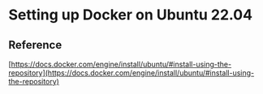 # Setting up Docker on Ubuntu 22.04





## Reference

[https://docs.docker.com/engine/install/ubuntu/#install-using-the-repository](https://docs.docker.com/engine/install/ubuntu/#install-using-the-repository)





